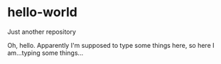 # hello-world
Just another repository


Oh, hello.
Apparently I'm supposed to type some things here, so here I am...typing some things...
